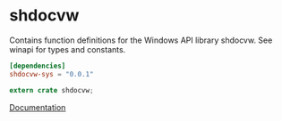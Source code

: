 # shdocvw #
Contains function definitions for the Windows API library shdocvw. See winapi for types and constants.

```toml
[dependencies]
shdocvw-sys = "0.0.1"
```

```rust
extern crate shdocvw;
```

[Documentation](https://retep998.github.io/doc/shdocvw/)
